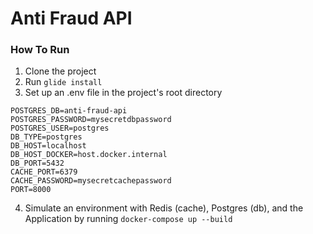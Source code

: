 # Anti Fraud API

### How To Run

1. Clone the project
2. Run ``` glide install ```
3. Set up an .env file in the project's root directory
```
POSTGRES_DB=anti-fraud-api
POSTGRES_PASSWORD=mysecretdbpassword
POSTGRES_USER=postgres
DB_TYPE=postgres
DB_HOST=localhost
DB_HOST_DOCKER=host.docker.internal
DB_PORT=5432
CACHE_PORT=6379
CACHE_PASSWORD=mysecretcachepassword
PORT=8000

```
4. Simulate an environment with Redis (cache), Postgres (db), and the
Application by running ``` docker-compose up --build ```

